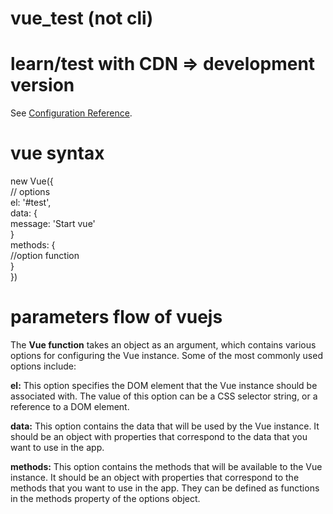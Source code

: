 # vue_test (not cli)

# learn/test with CDN => development version

See [Configuration Reference](https://v2.vuejs.org/v2/guide/).

# vue syntax

new Vue({ <br>
  // options <br>
  el: '#test',<br>
  data: {<br>
          message: 'Start vue'<br>
        }<br>
  methods: {<br>
              //option function<br>
           }  
})<br>

# parameters flow of vuejs

The **Vue function** takes an object as an argument, which contains various options for configuring the Vue instance. Some of the most commonly used options include:

**el:** This option specifies the DOM element that the Vue instance should be associated with. The value of this option can be a CSS selector string, or a reference to a DOM element.

**data:** This option contains the data that will be used by the Vue instance. It should be an object with properties that correspond to the data that you want to use in the app.

**methods:** This option contains the methods that will be available to the Vue instance. It should be an object with properties that correspond to the methods that you want to use in the app.  They can be defined as functions in the methods property of the options object. 

